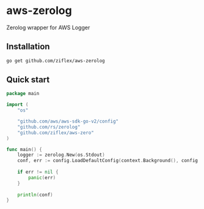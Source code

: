 # aws-zerolog
Zerolog wrapper for AWS Logger

## Installation

```bash
go get github.com/ziflex/aws-zerolog
```

## Quick start

```go
package main

import (
	"os"

	"github.com/aws/aws-sdk-go-v2/config"
	"github.com/rs/zerolog"
	"github.com/ziflex/aws-zero"
)

func main() {
	logger := zerolog.New(os.Stdout)
	conf, err := config.LoadDefaultConfig(context.Background(), config.WithLogger(awszero.New(logger)))
	
	if err != nil {
		panic(err)
    }
	
	println(conf)
}
```